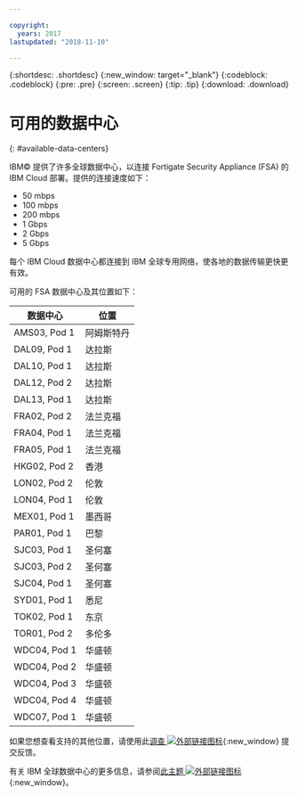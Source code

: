 ```yaml
---

copyright:
  years: 2017
lastupdated: "2018-11-10"

---
```


{:shortdesc: .shortdesc}
{:new_window: target="_blank"}
{:codeblock: .codeblock}
{:pre: .pre}
{:screen: .screen}
{:tip: .tip}
{:download: .download}

# 可用的数据中心
{: #available-data-centers}

IBM© 提供了许多全球数据中心，以连接 Fortigate Security Appliance (FSA) 的 IBM Cloud 部署。提供的连接速度如下：

* 50 mbps
* 100 mbps
* 200 mbps
* 1 Gbps
* 2 Gbps
* 5 Gbps

每个 IBM Cloud 数据中心都连接到 IBM 全球专用网络，使各地的数据传输更快更有效。

可用的 FSA 数据中心及其位置如下：

|数据中心|位置|
| ----------- | -------- |
| AMS03, Pod 1 |阿姆斯特丹|
| DAL09, Pod 1 |达拉斯|
| DAL10, Pod 1 |达拉斯|
| DAL12, Pod 2 |达拉斯|
| DAL13, Pod 1 |达拉斯|
| FRA02, Pod 2 |法兰克福|
| FRA04, Pod 1 |法兰克福|
| FRA05, Pod 1 |法兰克福|
| HKG02, Pod 2 |香港|
| LON02, Pod 2 |伦敦|
| LON04, Pod 1 |伦敦|
| MEX01, Pod 1 |墨西哥|
| PAR01, Pod 1 |巴黎|
| SJC03, Pod 1 |圣何塞|
| SJC03, Pod 2 |圣何塞|
| SJC04, Pod 1 |圣何塞|
| SYD01, Pod 1 |悉尼|
| TOK02, Pod 1 |东京|
| TOR01, Pod 2 |多伦多|
| WDC04, Pod 1 |华盛顿|
| WDC04, Pod 2 |华盛顿|
| WDC04, Pod 3 |华盛顿|
| WDC04, Pod 4 |华盛顿|
| WDC07, Pod 1 |华盛顿|

如果您想查看支持的其他位置，请使用此[调查 ![外部链接图标](../../icons/launch-glyph.svg "外部链接图标")](http://ibm.biz/firewalllocations){:new_window} 提交反馈。

有关 IBM 全球数据中心的更多信息，请参阅[此主题 ![外部链接图标](../../icons/launch-glyph.svg "外部链接图标")](https://www.ibm.com/cloud-computing/bluemix/data-centers){:new_window}。
